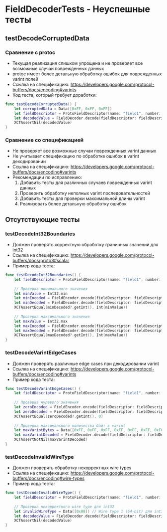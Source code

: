 # FieldDecoderTests - Неуспешные тесты

## testDecodeCorruptedData
### Сравнение с protoc
- Текущая реализация слишком упрощена и не проверяет все возможные случаи поврежденных данных
- protoc имеет более детальную обработку ошибок для поврежденных varint полей
- Ссылка на спецификацию: https://developers.google.com/protocol-buffers/docs/encoding#varints
- Код теста, который требует доработки:
```swift
func testDecodeCorruptedData() {
    let corruptedData = Data([0xFF, 0xFF, 0xFF])
    let fieldDescriptor = ProtoFieldDescriptor(name: "field1", number: 1, type: .int32, isRepeated: false, isMap: false)
    let decodedValue = FieldDecoder.decode(fieldDescriptor: fieldDescriptor, data: corruptedData)
    XCTAssertNil(decodedValue)
}
```

### Сравнение со спецификацией
- Не проверяет все возможные случаи поврежденных varint данных
- Не учитывает спецификацию по обработке ошибок в varint декодировании
- Ссылка на спецификацию: https://developers.google.com/protocol-buffers/docs/encoding#varints
- Рекомендации по исправлению:
  1. Добавить тесты для различных случаев поврежденных varint данных
  2. Проверить обработку неполных varint последовательностей
  3. Добавить тесты для проверки максимальной длины varint
  4. Реализовать более детальную обработку ошибок

## Отсутствующие тесты

### testDecodeInt32Boundaries
- Должен проверять корректную обработку граничных значений для int32
- Ссылка на спецификацию: https://developers.google.com/protocol-buffers/docs/proto3#scalar
- Пример кода теста:
```swift
func testDecodeInt32Boundaries() {
    let fieldDescriptor = ProtoFieldDescriptor(name: "field1", number: 1, type: .int32, isRepeated: false, isMap: false)
    
    // Проверка минимального значения
    let minValue = Int32.min
    let minEncoded = FieldEncoder.encode(fieldDescriptor: fieldDescriptor, value: .intValue(Int(minValue)))
    let minDecoded = FieldDecoder.decode(fieldDescriptor: fieldDescriptor, data: minEncoded)
    XCTAssertEqual(minDecoded?.getInt(), Int(minValue))
    
    // Проверка максимального значения
    let maxValue = Int32.max
    let maxEncoded = FieldEncoder.encode(fieldDescriptor: fieldDescriptor, value: .intValue(Int(maxValue)))
    let maxDecoded = FieldDecoder.decode(fieldDescriptor: fieldDescriptor, data: maxEncoded)
    XCTAssertEqual(maxDecoded?.getInt(), Int(maxValue))
}
```

### testDecodeVarintEdgeCases
- Должен проверять различные edge cases при декодировании varint
- Ссылка на спецификацию: https://developers.google.com/protocol-buffers/docs/encoding#varints
- Пример кода теста:
```swift
func testDecodeVarintEdgeCases() {
    let fieldDescriptor = ProtoFieldDescriptor(name: "field1", number: 1, type: .int32, isRepeated: false, isMap: false)
    
    // Проверка нулевого значения
    let zeroEncoded = FieldEncoder.encode(fieldDescriptor: fieldDescriptor, value: .intValue(0))
    let zeroDecoded = FieldDecoder.decode(fieldDescriptor: fieldDescriptor, data: zeroEncoded)
    XCTAssertEqual(zeroDecoded?.getInt(), 0)
    
    // Проверка максимального количества байт в varint
    let maxVarintBytes = Data([0xFF, 0xFF, 0xFF, 0xFF, 0xFF, 0xFF, 0xFF, 0xFF, 0xFF, 0x01])
    let maxVarintDecoded = FieldDecoder.decode(fieldDescriptor: fieldDescriptor, data: maxVarintBytes)
    XCTAssertNotNil(maxVarintDecoded)
}
```

### testDecodeInvalidWireType
- Должен проверять обработку некорректных wire types
- Ссылка на спецификацию: https://developers.google.com/protocol-buffers/docs/encoding#wire-types
- Пример кода теста:
```swift
func testDecodeInvalidWireType() {
    let fieldDescriptor = ProtoFieldDescriptor(name: "field1", number: 1, type: .int32, isRepeated: false, isMap: false)
    
    // Проверка некорректного wire type для int32
    let invalidWireType = Data([0x08]) // Wire type 1 (64-bit) для int32
    let decodedValue = FieldDecoder.decode(fieldDescriptor: fieldDescriptor, data: invalidWireType)
    XCTAssertNil(decodedValue)
} 